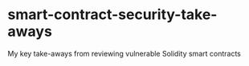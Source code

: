 # smart-contract-security-take-aways
My key take-aways from reviewing vulnerable Solidity smart contracts
